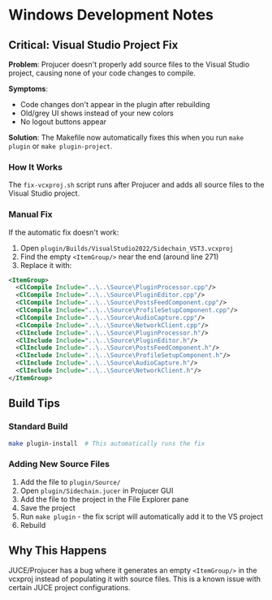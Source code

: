 # Windows Development Notes

## Critical: Visual Studio Project Fix

**Problem**: Projucer doesn't properly add source files to the Visual Studio project, causing none of your code changes to compile.

**Symptoms**:
- Code changes don't appear in the plugin after rebuilding
- Old/grey UI shows instead of your new colors
- No logout buttons appear

**Solution**: The Makefile now automatically fixes this when you run `make plugin` or `make plugin-project`.

### How It Works
The `fix-vcxproj.sh` script runs after Projucer and adds all source files to the Visual Studio project.

### Manual Fix
If the automatic fix doesn't work:

1. Open `plugin/Builds/VisualStudio2022/Sidechain_VST3.vcxproj`
2. Find the empty `<ItemGroup/>` near the end (around line 271)
3. Replace it with:
```xml
<ItemGroup>
  <ClCompile Include="..\..\Source\PluginProcessor.cpp"/>
  <ClCompile Include="..\..\Source\PluginEditor.cpp"/>
  <ClCompile Include="..\..\Source\PostsFeedComponent.cpp"/>
  <ClCompile Include="..\..\Source\ProfileSetupComponent.cpp"/>
  <ClCompile Include="..\..\Source\AudioCapture.cpp"/>
  <ClCompile Include="..\..\Source\NetworkClient.cpp"/>
  <ClInclude Include="..\..\Source\PluginProcessor.h"/>
  <ClInclude Include="..\..\Source\PluginEditor.h"/>
  <ClInclude Include="..\..\Source\PostsFeedComponent.h"/>
  <ClInclude Include="..\..\Source\ProfileSetupComponent.h"/>
  <ClInclude Include="..\..\Source\AudioCapture.h"/>
  <ClInclude Include="..\..\Source\NetworkClient.h"/>
</ItemGroup>
```

## Build Tips

### Standard Build
```bash
make plugin-install  # This automatically runs the fix
```

### Adding New Source Files
1. Add the file to `plugin/Source/`
2. Open `plugin/Sidechain.jucer` in Projucer GUI
3. Add the file to the project in the File Explorer pane
4. Save the project
5. Run `make plugin` - the fix script will automatically add it to the VS project
6. Rebuild

## Why This Happens
JUCE/Projucer has a bug where it generates an empty `<ItemGroup/>` in the vcxproj instead of populating it with source files. This is a known issue with certain JUCE project configurations.
